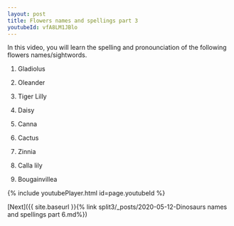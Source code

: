 ```yaml
---
layout: post
title: Flowers names and spellings part 3
youtubeId: vfA8LM1JBlo
---
```

 
 
In this video, you will learn the spelling and pronounciation of the following flowers names/sightwords.

1) Gladiolus

2) Oleander

3) Tiger Lilly

4) Daisy

5) Canna

6) Cactus

7) Zinnia

8) Calla lily

9) Bougainvillea

 
 
 
{% include youtubePlayer.html id=page.youtubeId %}
 
 

[Next]({{ site.baseurl }}{% link  split3/_posts/2020-05-12-Dinosaurs names and spellings part 6.md%})
 
